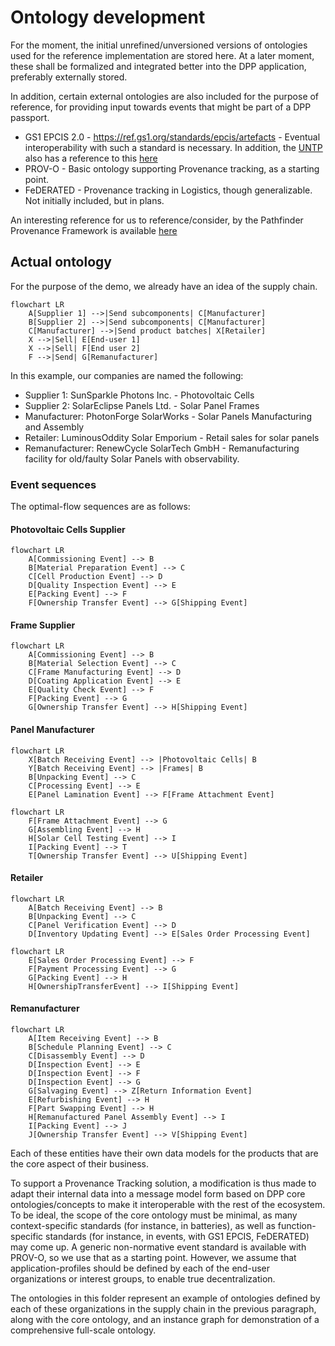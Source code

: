 # Ontology development

For the moment, the initial unrefined/unversioned versions of ontologies used for the reference implementation are stored here.
At a later moment, these shall be formalized and integrated better into the DPP application, preferably externally stored.

In addition, certain external ontologies are also included for the purpose of reference, for providing input towards events that might be part of a DPP passport.

- GS1 EPCIS 2.0 - <https://ref.gs1.org/standards/epcis/artefacts> - Eventual interoperability with such a standard is necessary.
In addition, the [UNTP](https://uncefact.github.io/spec-untp/docs/specification/TraceabilityEvents/) also has a reference to this [here](https://jargon.sh/user/unece/traceabilityEvents/v/working/artefacts/readme/render)
- PROV-O - Basic ontology supporting Provenance tracking, as a starting point.
- FeDERATED - Provenance tracking in Logistics, though generalizable. Not initially included, but in plans.

An interesting reference for us to reference/consider, by the Pathfinder Provenance Framework is available [here](https://wbcsd.github.io/data-exchange-protocol/v2/)

## Actual ontology

For the purpose of the demo, we already have an idea of the supply chain.

```mermaid
flowchart LR
    A[Supplier 1] -->|Send subcomponents| C[Manufacturer]
    B[Supplier 2] -->|Send subcomponents| C[Manufacturer]
    C[Manufacturer] -->|Send product batches| X[Retailer]
    X -->|Sell| E[End-user 1]
    X -->|Sell| F[End user 2]
    F -->|Send| G[Remanufacturer]
```

In this example, our companies are named the following:

- Supplier 1: SunSparkle Photons Inc. - Photovoltaic Cells
- Supplier 2: SolarEclipse Panels Ltd. - Solar Panel Frames
- Manufacturer: PhotonForge SolarWorks - Solar Panels Manufacturing and Assembly
- Retailer: LuminousOddity Solar Emporium - Retail sales for solar panels
- Remanufacturer: RenewCycle SolarTech GmbH - Remanufacturing facility for old/faulty Solar Panels with observability.


### Event sequences

The optimal-flow sequences are as follows:

#### Photovoltaic Cells Supplier

```mermaid
flowchart LR
    A[Commissioning Event] --> B
    B[Material Preparation Event] --> C
    C[Cell Production Event] --> D
    D[Quality Inspection Event] --> E
    E[Packing Event] --> F
    F[Ownership Transfer Event] --> G[Shipping Event]
```

#### Frame Supplier

```mermaid
flowchart LR
    A[Commissioning Event] --> B
    B[Material Selection Event] --> C
    C[Frame Manufacturing Event] --> D
    D[Coating Application Event] --> E
    E[Quality Check Event] --> F
    F[Packing Event] --> G
    G[Ownership Transfer Event] --> H[Shipping Event]
```

#### Panel Manufacturer

```mermaid
flowchart LR
    X[Batch Receiving Event] --> |Photovoltaic Cells| B
    Y[Batch Receiving Event] --> |Frames| B
    B[Unpacking Event] --> C
    C[Processing Event] --> E
    E[Panel Lamination Event] --> F[Frame Attachment Event]
```

```mermaid
flowchart LR
    F[Frame Attachment Event] --> G
    G[Assembling Event] --> H
    H[Solar Cell Testing Event] --> I
    I[Packing Event] --> T
    T[Ownership Transfer Event] --> U[Shipping Event]
```

#### Retailer

```mermaid
flowchart LR
    A[Batch Receiving Event] --> B
    B[Unpacking Event] --> C
    C[Panel Verification Event] --> D
    D[Inventory Updating Event] --> E[Sales Order Processing Event]
```

```mermaid
flowchart LR
    E[Sales Order Processing Event] --> F
    F[Payment Processing Event] --> G
    G[Packing Event] --> H
    H[OwnershipTransferEvent] --> I[Shipping Event]
```

#### Remanufacturer

```mermaid
flowchart LR
    A[Item Receiving Event] --> B
    B[Schedule Planning Event] --> C
    C[Disassembly Event] --> D
    D[Inspection Event] --> E
    D[Inspection Event] --> F
    D[Inspection Event] --> G
    G[Salvaging Event] --> Z[Return Information Event]
    E[Refurbishing Event] --> H
    F[Part Swapping Event] --> H
    H[Remanufactured Panel Assembly Event] --> I
    I[Packing Event] --> J
    J[Ownership Transfer Event] --> V[Shipping Event]
```


Each of these entities have their own data models for the products that are the core aspect of their business.

To support a Provenance Tracking solution, a modification is thus made to adapt their internal data into a message model form based on DPP core ontologies/concepts to make it interoperable with the rest of the ecosystem. To be ideal, the scope of the core ontology must be minimal, as many context-specific standards (for instance, in batteries), as well as function-specific standards (for instance, in events, with GS1 EPCIS, FeDERATED) may come up. A generic non-normative event standard is available with PROV-O, so we use that as a starting point. However, we assume that application-profiles should be defined by each of the end-user organizations or interest groups, to enable true decentralization.

The ontologies in this folder represent an example of ontologies defined by each of these organizations in the supply chain in the previous paragraph, along with the core ontology, and an instance graph for demonstration of a comprehensive full-scale ontology.
